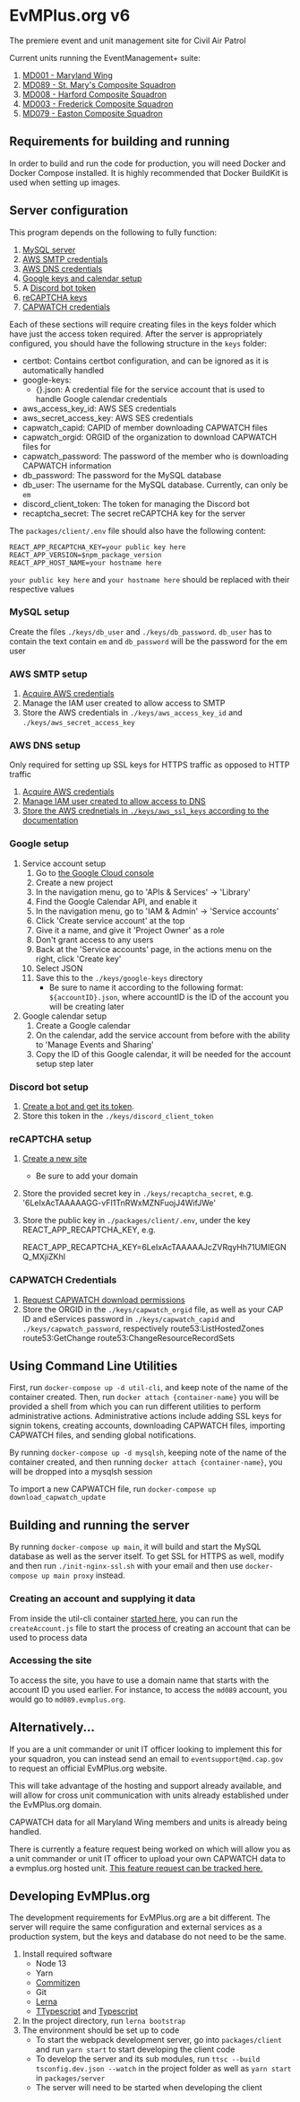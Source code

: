 # EvMPlus.org v6

The premiere event and unit management site for Civil Air Patrol

Current units running the EventManagement+ suite:

1. [MD001 - Maryland Wing](https://mdwg.evmplus.org/)
2. [MD089 - St. Mary's Composite Squadron](https://stmarys.evmplus.org/)
3. [MD008 - Harford Composite Squadron](https://harford.evmplus.org/)
4. [MD003 - Frederick Composite Squadron](https://frederick.evmplus.org/)
5. [MD079 - Easton Composite Squadron](https://easton.evmplus.org)

## Requirements for building and running

In order to build and run the code for production, you will need Docker and Docker Compose installed. It is highly recommended that Docker BuildKit is used when setting up images.

## Server configuration

This program depends on the following to fully function:

1. [MySQL server](#mysql-setup)
2. [AWS SMTP credentials](#aws-smtp-setup)
3. [AWS DNS credentials](#aws-dns-setup)
4. [Google keys and calendar setup](#google-setup)
5. A [Discord bot token](#discord-bot-setup)
6. [reCAPTCHA keys](#recaptcha-setup)
7. [CAPWATCH credentials](#capwatch-setup)

Each of these sections will require creating files in the keys folder which have just the access token required. After the server is appropriately configured, you should have the following structure in the `keys` folder:

- certbot: Contains certbot configuration, and can be ignored as it is automatically handled
- google-keys:
    - {}.json: A credential file for the service account that is used to handle Google calendar credentials
- aws_access_key_id: AWS SES credentials
- aws_secret_access_key: AWS SES credentials
- capwatch_capid: CAPID of member downloading CAPWATCH files
- capwatch_orgid: ORGID of the organization to download CAPWATCH files for
- capwatch_password: The password of the member who is downloading CAPWATCH information
- db_password: The password for the MySQL database
- db_user: The username for the MySQL database. Currently, can only be `em`
- discord_client_token: The token for managing the Discord bot
- recaptcha_secret: The secret reCAPTCHA key for the server

The `packages/client/.env` file should also have the following content:

    REACT_APP_RECAPTCHA_KEY=your public key here
    REACT_APP_VERSION=$npm_package_version
    REACT_APP_HOST_NAME=your hostname here

`your public key here` and `your hostname here` should be replaced with their respective values

### MySQL setup

Create the files `./keys/db_user` and `./keys/db_password`. `db_user` has to contain the text contain `em` and `db_password` will be the password for the em user

### AWS SMTP setup

1. [Acquire AWS credentials](https://docs.aws.amazon.com/sdk-for-javascript/v2/developer-guide/getting-your-credentials.html)
2. Manage the IAM user created to allow access to SMTP
3. Store the AWS credentials in `./keys/aws_access_key_id` and `./keys/aws_secret_access_key`

### AWS DNS setup

Only required for setting up SSL keys for HTTPS traffic as opposed to HTTP traffic

1. [Acquire AWS credentials](https://docs.aws.amazon.com/sdk-for-javascript/v2/developer-guide/getting-your-credentials.html)
2. [Manage IAM user created to allow access to DNS](https://certbot-dns-route53.readthedocs.io/en/stable/#credentials)
3. [Store the AWS crednetials in `./keys/aws_ssl_keys` according to the documentation](https://certbot-dns-route53.readthedocs.io/en/stable/#config-ini)

### Google setup

1. Service account setup
    1. Go to [the Google Cloud console](https://console.cloud.google.com/)
    2. Create a new project
    3. In the navigation menu, go to 'APIs & Services' -> 'Library'
    4. Find the Google Calendar API, and enable it
    5. In the navigation menu, go to 'IAM & Admin' -> 'Service accounts'
    6. Click 'Create service account' at the top
    7. Give it a name, and give it 'Project Owner' as a role
    8. Don't grant access to any users
    9. Back at the 'Service accounts' page, in the actions menu on the right, click 'Create key'
    10. Select JSON
    11. Save this to the `./keys/google-keys` directory
        - Be sure to name it according to the following format: `${accountID}.json`, where accountID is the ID of the account you will be creating later
2. Google calendar setup
    1. Create a Google calendar
    2. On the calendar, add the service account from before with the ability to 'Manage Events and Sharing'
    3. Copy the ID of this Google calendar, it will be needed for the account setup step later

### Discord bot setup

1. [Create a bot and get its token](https://discordpy.readthedocs.io/en/latest/discord.html).
2. Store this token in the `./keys/discord_client_token`

### reCAPTCHA setup

1. [Create a new site](https://www.google.com/recaptcha/admin/create)
    - Be sure to add your domain
2. Store the provided secret key in `./keys/recaptcha_secret`, e.g. '6LeIxAcTAAAAAGG-vFI1TnRWxMZNFuojJ4WifJWe'
3. Store the public key in `./packages/client/.env`, under the key REACT_APP_RECAPTCHA_KEY, e.g.

    REACT_APP_RECAPTCHA_KEY=6LeIxAcTAAAAAJcZVRqyHh71UMIEGNQ_MXjiZKhI

### CAPWATCH Credentials

1. [Request CAPWATCH download permissions](https://capnhq.gov/cap.capwatch.web/Modules/CapwatchRequest.aspx)
2. Store the ORGID in the `./keys/capwatch_orgid` file, as well as your CAP ID and eServices password in `./keys/capwatch_capid` and `./keys/capwatch_password`, respectively
route53:ListHostedZones
route53:GetChange
route53:ChangeResourceRecordSets
## Using Command Line Utilities

First, run `docker-compose up -d util-cli`, and keep note of the name of the container created. Then, run `docker attach {container-name}` you will be provided a shell from which you can run different utilities to perform administrative actions. Administrative actions include adding SSL keys for signin tokens, creating accounts, downloading CAPWATCH files, importing CAPWATCH files, and sending global notifications.

By running `docker-compose up -d mysqlsh`, keeping note of the name of the container created, and then running `docker attach {container-name}`, you will be dropped into a mysqlsh session

To import a new CAPWATCH file, run `docker-compose up download_capwatch_update`

## Building and running the server

By running `docker-compose up main`, it will build and start the MySQL database as well as the server itself. To get SSL for HTTPS as well, modify and then run `./init-nginx-ssl.sh` with your email and then use `docker-compose up main proxy` instead.

### Creating an account and supplying it data

From inside the util-cli container [started here](#using-command-line-utilities), you can run the `createAccount.js` file to start the process of creating an account that can be used to process data

### Accessing the site

To access the site, you have to use a domain name that starts with the account ID you used earlier. For instance, to access the `md089` account, you would go to `md089.evmplus.org`.

## Alternatively...

If you are a unit commander or unit IT officer looking to implement this for your squadron, you can instead send an email to `eventsupport@md.cap.gov` to request an official EvMPlus.org website.

This will take advantage of the hosting and support already available, and will allow for cross unit communication with units already established under the EvMPlus.org domain.

CAPWATCH data for all Maryland Wing members and units is already being handled.

There is currently a feature request being worked on which will allow you as a unit commander or unit IT officer to upload your own CAPWATCH data to a evmplus.org hosted unit. [This feature request can be tracked here.](https://github.com/cap-md089/evmplus-v6/issues/48)

## Developing EvMPlus.org

The development requirements for EvMPlus.org are a bit different. The server will require the same configuration and external services as a production system, but the keys and database do not need to be the same.

1. Install required software
    - Node 13
    - Yarn
    - [Commitizen](https://github.com/commitizen/cz-cli)
    - Git
    - [Lerna](https://www.npmjs.com/package/lerna)
    - [TTypescript](https://www.npmjs.com/package/ttypescript) and [Typescript](https://www.npmjs.com/package/typescript)
2. In the project directory, run `lerna bootstrap`
3. The environment should be set up to code
    - To start the webpack development server, go into `packages/client` and run `yarn start` to start developing the client code
    - To develop the server and its sub modules, run `ttsc --build tsconfig.dev.json --watch` in the project folder as well as `yarn start` in `packages/server`
    - The server will need to be started when developing the client